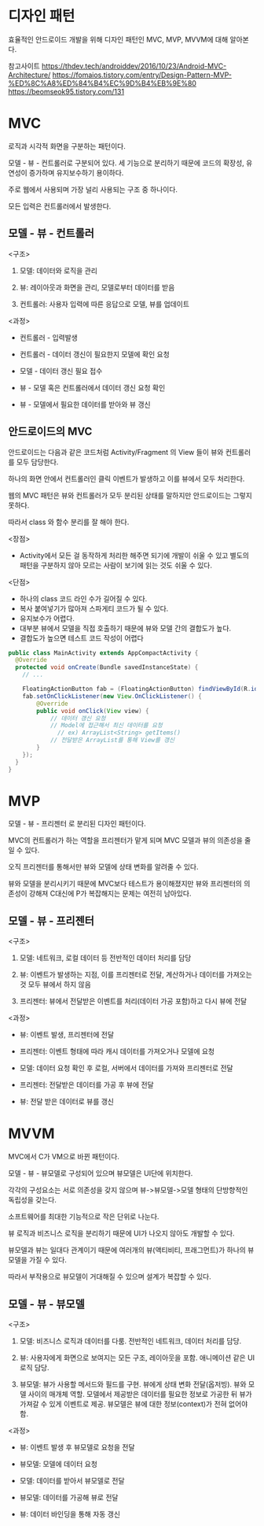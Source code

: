 # 디자인 패턴

효율적인 안드로이드 개발을 위해 디자인 패턴인 MVC, MVP, MVVM에 대해 알아본다.

참고사이트
https://thdev.tech/androiddev/2016/10/23/Android-MVC-Architecture/
https://fomaios.tistory.com/entry/Design-Pattern-MVP-%ED%8C%A8%ED%84%B4%EC%9D%B4%EB%9E%80
https://beomseok95.tistory.com/131

# MVC

로직과 시각적 화면을 구분하는 패턴이다. 

모델 - 뷰 - 컨트롤러로 구분되어 있다. 세 기능으로 분리하기 때문에 코드의 확장성, 유연성이 증가하며 유지보수하기 용이하다.

주로 웹에서 사용되며 가장 널리 사용되는 구조 중 하나이다.

모든 입력은 컨트롤러에서 발생한다.

## 모델 - 뷰 - 컨트롤러

<구조>

1. 모델: 데이터와 로직을 관리

2. 뷰: 레이아웃과 화면을 관리, 모델로부터 데이터를 받음

3. 컨트롤러: 사용자 입력에 따른 응답으로 모델, 뷰를 업데이트

<과정>

- 컨트롤러 - 입력발생

- 컨트롤러 - 데이터 갱신이 필요한지 모델에 확인 요청

- 모델 - 데이터 갱신 필요 접수

- 뷰 - 모델 혹은 컨트롤러에서 데이터 갱신 요청 확인

- 뷰 - 모델에서 필요한 데이터를 받아와 뷰 갱신


## 안드로이드의 MVC

안드로이드는 다음과 같은 코드처럼 Activity/Fragment 의 View 들이 뷰와 컨트롤러를 모두 담당한다.

하나의 화면 안에서 컨트롤러인 클릭 이벤트가 발생하고 이를 뷰에서 모두 처리한다. 

웹의 MVC 패턴은 뷰와 컨트롤러가 모두 분리된 상태를 말하지만 안드로이드는 그렇지 못하다.

따라서 class 와 함수 분리를 잘 해야 한다.

<장점>
- Activity에서 모든 걸 동작하게 처리한 해주면 되기에 개발이 쉬울 수 있고 별도의 패턴을 구분하지 않아 모르는 사람이 보기에 읽는 것도 쉬울 수 있다.

<단점>
- 하나의 class 코드 라인 수가 길어질 수 있다.
- 복사 붙여넣기가 많아져 스파게티 코드가 될 수 있다.
- 유지보수가 어렵다.
- 대부분 뷰에서 모델을 직접 호출하기 때문에 뷰와 모델 간의 결합도가 높다.
- 결합도가 높으면 테스트 코드 작성이 어렵다

```java
public class MainActivity extends AppCompactActivity {
  @Override
  protected void onCreate(Bundle savedInstanceState) {
    // ...

    FloatingActionButton fab = (FloatingActionButton) findViewById(R.id.fab);
    fab.setOnClickListener(new View.OnClickListener() {
        @Override
        public void onClick(View view) {
            // 데이터 갱신 요청
            // Model에 접근해서 최신 데이터를 요청
              // ex) ArrayList<String> getItems()
            // 전달받은 ArrayList를 통해 View를 갱신
        }
    });
  }
}
```

# MVP
모델 - 뷰 - 프리젠터 로 분리된 디자인 패턴이다. 

MVC의 컨트롤러가 하는 역할을 프리젠터가 맡게 되며 MVC 모델과 뷰의 의존성을 줄일 수 있다.

오직 프리젠터를 통해서만 뷰와 모델에 상태 변화를 알려줄 수 있다.

뷰와 모델을 분리시키기 때문에 MVC보다 테스트가 용이해졌지만 뷰와 프리젠터의 의존성이 강해져 C대신에 P가 복잡해지는 문제는 여전히 남아있다.

## 모델 - 뷰 - 프리젠터

<구조>

1. 모델: 네트워크, 로컬 데이터 등 전반적인 데이터 처리를 담당

2. 뷰: 이벤트가 발생하는 지점, 이를 프리젠터로 전달, 계산하거나 데이터를 가져오는 것 모두 뷰에서 하지 않음

3. 프리젠터: 뷰에서 전달받은 이벤트를 처리(데이터 가공 포함)하고 다시 뷰에 전달

<과정>

- 뷰: 이벤트 발생, 프리젠터에 전달

- 프리젠터: 이벤트 형태에 따라 캐시 데이터를 가져오거나 모델에 요청

- 모델: 데이터 요청 확인 후 로컬, 서버에서 데이터를 가져와 프리젠터로 전달

- 프리젠터: 전달받은 데이터를 가공 후 뷰에 전달

- 뷰: 전달 받은 데이터로 뷰를 갱신

# MVVM

MVC에서 C가 VM으로 바뀐 패턴이다.

모델 - 뷰 - 뷰모델로 구성되어 있으며 뷰모델은 UI단에 위치한다.

각각의 구성요소는 서로 의존성을 갖지 않으며 뷰->뷰모델->모델 형태의 단방향적인 독립성을 갖는다.

소프트웨어를 최대한 기능적으로 작은 단위로 나눈다.

뷰 로직과 비즈니스 로직을 분리하기 때문에 UI가 나오지 않아도 개발할 수 있다.

뷰모델과 뷰는 일대다 관계이기 때문에 여러개의 뷰(액티비티, 프래그먼트)가 하나의 뷰모델을 가질 수 있다. 

따라서 부작용으로 뷰모델이 거대해질 수 있으며 설계가 복잡할 수 있다.

## 모델 - 뷰 - 뷰모델

<구조>
1. 모델: 비즈니스 로직과 데이터를 다룸. 전반적인 네트워크, 데이터 처리를 담당.

2. 뷰: 사용자에게 화면으로 보여지는 모든 구조, 레이아웃을 포함. 애니메이션 같은 UI로직 담당.

3. 뷰모델: 뷰가 사용할 메서드와 필드를 구현. 뷰에게 상태 변화 전달(옵저빙). 뷰와 모델 사이의 매개체 역할. 모델에서 제공받은 데이터를 필요한 정보로 가공한 뒤 뷰가 가져갈 수 있게 이벤트로 제공. 뷰모델은 뷰에 대한 정보(context)가 전혀 없어야 함. 

<과정>
- 뷰: 이벤트 발생 후 뷰모델로 요청을 전달 

- 뷰모델: 모델에 데이터 요청

- 모델: 데이터를 받아서 뷰모델로 전달

- 뷰모델: 데이터를 가공해 뷰로 전달

- 뷰: 데이터 바인딩을 통해 자동 갱신

